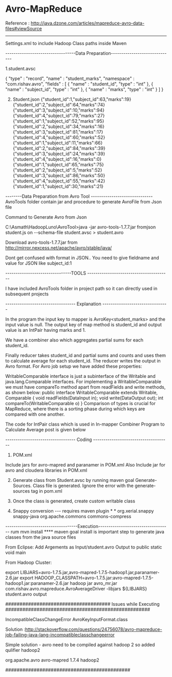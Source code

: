 Avro-MapReduce
==============

Reference : http://java.dzone.com/articles/mapreduce-avro-data-files#viewSource

----------------------------------
Settings.xml to include Hadoop Class paths inside Maven

----------------------------------Data Preparation------------------------------

1.student.avsc

{
  "type" : "record",
  "name" : "student_marks",
  "namespace" : "com.rishav.avro",
  "fields" : [ {
  "name" : "student_id",
  "type" : "int"
  }, {
  "name" : "subject_id",
  "type" : "int"
  }, {
  "name" : "marks",
  "type" : "int"
  } ]
}

2. Student.json
{"student_id":1,"subject_id":63,"marks":19}
{"student_id":2,"subject_id":64,"marks":74}
{"student_id":3,"subject_id":10,"marks":94}
{"student_id":4,"subject_id":79,"marks":27}
{"student_id":1,"subject_id":52,"marks":95}
{"student_id":2,"subject_id":34,"marks":16}
{"student_id":3,"subject_id":81,"marks":17}
{"student_id":4,"subject_id":60,"marks":52}
{"student_id":1,"subject_id":11,"marks":66}
{"student_id":2,"subject_id":84,"marks":39}
{"student_id":3,"subject_id":24,"marks":39}
{"student_id":4,"subject_id":16,"marks":0}
{"student_id":1,"subject_id":65,"marks":75}
{"student_id":2,"subject_id":5,"marks":52}
{"student_id":3,"subject_id":86,"marks":50}
{"student_id":4,"subject_id":55,"marks":42}
{"student_id":1,"subject_id":30,"marks":21}


--------Data Preparation from Avro Tool ------------------------------
AvroTools folder contain jar and procedure to generate AvroFile from Json file

Command to Generate Avro from Json

C:\Asmath\HadoopLuno\AvroTool>java -jar avro-tools-1.7.7.jar fromjson student.js
on --schema-file student.avsc > student.avro

Download avro-tools-1.7.7.jar from http://mirror.nexcess.net/apache/avro/stable/java/

Dont get confused with format in JSON.. You need to give fieldname and value for JSON like subject_id:1

--------------------------------TOOLS ----------------------------------------

I have included AvroTools folder in project path so it can directly used in subsequent projects



---------------------------------- Explanation --------------------------------

In the program the input key to mapper is AvroKey<student_marks> and the input value is null. 
The output key of map method is student_id and output value is an IntPair having marks and 1.

We have a combiner also which aggregates partial sums for each student_id.

Finally reducer takes student_id and partial sums and counts and uses them to calculate average for each student_id. The reducer writes the output in Avro format.
For Avro job setup we have added these properties:

WritableComparable interface is just a subinterface of the Writable and java.lang.Comparable interfaces. For implementing a WritableComparable we must have compareTo method apart from readFields and write methods, as shown below:
public interface WritableComparable extends Writable, Comparable
{
    void readFields(DataInput in);
    void write(DataOutput out);
    int compareTo(WritableComparable o)
}
Comparison of types is crucial for MapReduce, where there is a sorting phase during which keys are compared with one another.

The code for IntPair class which is used in In-mapper Combiner Program to Calculate Average post is given below

---------------------------------- Coding -------------------------------------


1. POM.xml

Include jars for avro-mapred and paranamer in POM.xml 
Also Include jar for avro and cloudera libraries in POM.xml

2. Generate class from Student.avsc by running maven goal Generate-Sources. Class file is generated. Ignore the error with the generate-sources tag in pom.xml

3. Once the class is generated, create custom writable class

4. Snappy conversion --- requires maven plugin 
		   * 
		   * <dependency>
      <groupId>org.xerial.snappy</groupId>
      <artifactId>snappy-java</artifactId>
    </dependency>
    <dependency>
      <groupId>org.apache.commons</groupId>
      <artifactId>commons-compress</artifactId>
    </dependency>


-----------------------------------Execution-----------------------------------
rum mvn install 
**** maven goal install is important step to generate java classes from the java source files

From Eclipse: Add Argements as Input/student.avro Output to public static void main

From Hadoop Cluster:

export LIBJARS=avro-1.7.5.jar,avro-mapred-1.7.5-hadoop1.jar,paranamer-2.6.jar
export HADOOP_CLASSPATH=avro-1.7.5.jar:avro-mapred-1.7.5-hadoop1.jar:paranamer-2.6.jar
hadoop jar avro_mr.jar com.rishav.avro.mapreduce.AvroAverageDriver -libjars ${LIBJARS} student.avro output




##################################### Issues while Executing ###################################################

IncompatibleClassChangeError AvroKeyInputFormat.class

Solution :http://stackoverflow.com/questions/24756078/avro-mapreduce-job-failing-java-lang-incompatibleclasschangeerror

Simple solution - avro need to be compiled against hadoop 2 so added qulifier   <classifier>hadoop2</classifier>

<dependency>
    <groupId>org.apache.avro</groupId>
    <artifactId>avro-mapred</artifactId>
    <version>1.7.4</version>
    <classifier>hadoop2</classifier>
</dependency>

############################################





 
